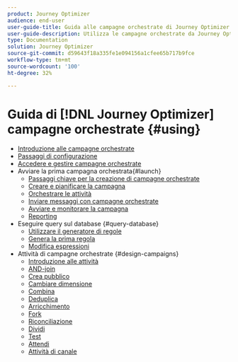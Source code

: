 ```yaml
---
product: Journey Optimizer
audience: end-user
user-guide-title: Guida alle campagne orchestrate di Journey Optimizer
user-guide-description: Utilizza le campagne orchestrate da Journey Optimizer per pianificare e orchestrare campagne cross-channel con strategie di segmentazione avanzate.
type: Documentation
solution: Journey Optimizer
source-git-commit: d59643f18a335fe1e094156a1cfee65b717b9fce
workflow-type: tm+mt
source-wordcount: '100'
ht-degree: 32%

---
```


# Guida di [!DNL Journey Optimizer] campagne orchestrate {#using}

+ [Introduzione alle campagne orchestrate](using/orchestrated/gs-orchestrated-campaigns.md)
+ [Passaggi di configurazione](using/orchestrated/configuration-steps.md)
+ [Accedere e gestire campagne orchestrate](using/orchestrated/access-manage-orchestrated-campaigns.md)
+ Avviare la prima campagna orchestrata{#launch}
   + [Passaggi chiave per la creazione di campagne orchestrate](using/orchestrated/gs-campaign-creation.md)
   + [Creare e pianificare la campagna](using/orchestrated/create-orchestrated-campaign.md)
   + [Orchestrare le attività](using/orchestrated/orchestrate-activities.md)
   + [Inviare messaggi con campagne orchestrate](using/orchestrated/send-messages.md)
   + [Avviare e monitorare la campagna](using/orchestrated/start-monitor-campaigns.md)
   + [Reporting](using/orchestrated/reporting-campaigns.md)
+ Eseguire query sul database {#query-database}
   + [Utilizzare il generatore di regole](using/orchestrated/orchestrated-rule-builder.md)
   + [Genera la prima regola](using/orchestrated/build-query.md)
   + [Modifica espressioni](using/orchestrated/edit-expressions.md)
+ Attività di campagne orchestrate {#design-campaigns}
   + [Introduzione alle attività](using/orchestrated/activities/about-activities.md)
   + [AND-join](using/orchestrated/activities/and-join.md)
   + [Crea pubblico](using/orchestrated/activities/build-audience.md)
   + [Cambiare dimensione](using/orchestrated/activities/change-dimension.md)
   + [Combina](using/orchestrated/activities/combine.md)
   + [Deduplica](using/orchestrated/activities/deduplication.md)
   + [Arricchimento](using/orchestrated/activities/enrichment.md)
   + [Fork](using/orchestrated/activities/fork.md)
   + [Riconciliazione](using/orchestrated/activities/reconciliation.md)
   + [Dividi](using/orchestrated/activities/split.md)
   + [Test](using/orchestrated/activities/test.md)
   + [Attendi](using/orchestrated/activities/wait.md)
   + [Attività di canale](using/orchestrated/activities/channels.md)

